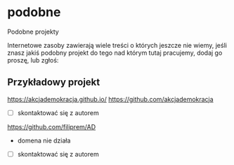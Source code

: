 # podobne
Podobne projekty


Internetowe zasoby zawierają wiele treści o których jeszcze nie wiemy, 
jeśli znasz jakiś podobny projekt do tego nad którym tutaj pracujemy, dodaj go proszę, lub zgłoś:


## Przykładowy projekt
https://akcjademokracja.github.io/
https://github.com/akcjademokracja

- [ ] skontaktować się z autorem




https://github.com/filiprem/AD
+ domena nie działa

- [ ] skontaktować się z autorem

